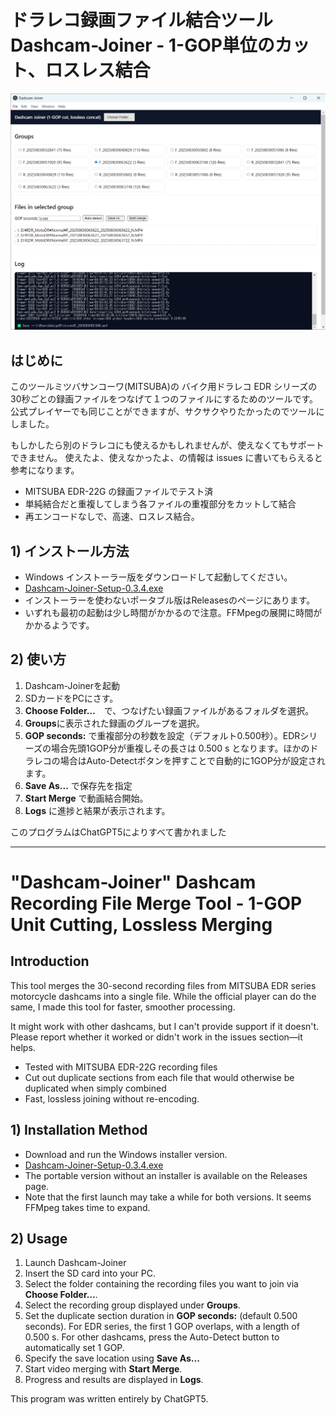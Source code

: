 # ドラレコ録画ファイル結合ツール Dashcam-Joiner - 1-GOP単位のカット、ロスレス結合
![screenshot](screenshot.png)
## はじめに
このツールミツバサンコーワ(MITSUBA)の バイク用ドラレコ EDR シリーズの30秒ごとの録画ファイルをつなげて１つのファイルにするためのツールです。公式プレイヤーでも同じことができますが、サクサクやりたかったのでツールにしました。

もしかしたら別のドラレコにも使えるかもしれませんが、使えなくてもサポートできません。
使えたよ、使えなかったよ、の情報は issues に書いてもらえると参考になります。

* MITSUBA  EDR-22G の録画ファイルでテスト済
* 単純結合だと重複してしまう各ファイルの重複部分をカットして結合
* 再エンコードなしで、高速、ロスレス結合。

## 1) インストール方法

* Windows インストーラー版をダウンロードして起動してください。
* [Dashcam-Joiner-Setup-0.3.4.exe](https://github.com/daig0rian/dashcam-joiner/releases/download/v0.3.4/Dashcam-Joiner-Setup-0.3.4.exe)
* インストーラーを使わないポータブル版はReleasesのページにあります。
* いずれも最初の起動は少し時間がかかるので注意。FFMpegの展開に時間がかかるようです。

## 2) 使い方

1. Dashcam-Joinerを起動
2. SDカードをPCにさす。
3. **Choose Folder…**　で、つなげたい録画ファイルがあるフォルダを選択。
4. **Groups**に表示された録画のグループを選択。
5. **GOP seconds:** で重複部分の秒数を設定（デフォルト0.500秒）。EDRシリーズの場合先頭1GOP分が重複しその長さは 0.500 s となります。ほかのドラレコの場合はAuto-Detectボタンを押すことで自動的に1GOP分が設定されます。
6. **Save As...** で保存先を指定
7. **Start Merge** で動画結合開始。
8. **Logs** に進捗と結果が表示されます。

このプログラムはChatGPT5によりすべて書かれました

---

# "Dashcam-Joiner" Dashcam Recording File Merge Tool  - 1-GOP Unit Cutting, Lossless Merging

## Introduction
This tool merges the 30-second recording files from MITSUBA EDR series motorcycle dashcams into a single file. While the official player can do the same, I made this tool for faster, smoother processing.

It might work with other dashcams, but I can't provide support if it doesn't.
Please report whether it worked or didn't work in the issues section—it helps.

* Tested with MITSUBA EDR-22G recording files
* Cut out duplicate sections from each file that would otherwise be duplicated when simply combined
* Fast, lossless joining without re-encoding.

## 1) Installation Method

* Download and run the Windows installer version.
* [Dashcam-Joiner-Setup-0.3.4.exe](https://github.com/daig0rian/dashcam-joiner/releases/download/v0.3.4/Dashcam-Joiner-Setup-0.3.4.exe)
* The portable version without an installer is available on the Releases page.
* Note that the first launch may take a while for both versions. It seems FFMpeg takes time to expand.

## 2) Usage

1. Launch Dashcam-Joiner
2. Insert the SD card into your PC.
3. Select the folder containing the recording files you want to join via **Choose Folder…**.
4. Select the recording group displayed under **Groups**.
5. Set the duplicate section duration in **GOP seconds:** (default 0.500 seconds). For EDR series, the first 1 GOP overlaps, with a length of 0.500 s. For other dashcams, press the Auto-Detect button to automatically set 1 GOP.
6. Specify the save location using **Save As...**
7. Start video merging with **Start Merge**.
8. Progress and results are displayed in **Logs**.

This program was written entirely by ChatGPT5.